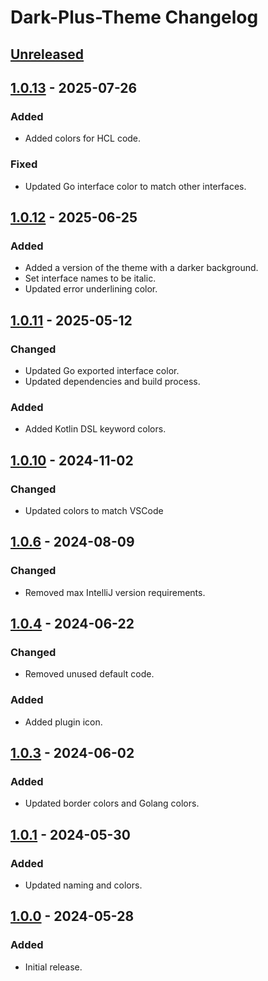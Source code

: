 <!-- Keep a Changelog guide -> https://keepachangelog.com -->

# Dark-Plus-Theme Changelog

## [Unreleased]

## [1.0.13] - 2025-07-26

### Added

- Added colors for HCL code.

### Fixed

- Updated Go interface color to match other interfaces.

## [1.0.12] - 2025-06-25

### Added

- Added a version of the theme with a darker background.
- Set interface names to be italic.
- Updated error underlining color.

## [1.0.11] - 2025-05-12

### Changed

- Updated Go exported interface color.
- Updated dependencies and build process.

### Added

- Added Kotlin DSL keyword colors.

## [1.0.10] - 2024-11-02

### Changed

- Updated colors to match VSCode

## [1.0.6] - 2024-08-09

### Changed

- Removed max IntelliJ version requirements.

## [1.0.4] - 2024-06-22

### Changed

- Removed unused default code.

### Added

- Added plugin icon.

## [1.0.3] - 2024-06-02

### Added

- Updated border colors and Golang colors.

## [1.0.1] - 2024-05-30

### Added

- Updated naming and colors.

## [1.0.0] - 2024-05-28

### Added

- Initial release.

[Unreleased]: https://github.com/j-d-ha/Dark-Plus-Theme/compare/v1.0.13...HEAD
[1.0.13]: https://github.com/j-d-ha/Dark-Plus-Theme/compare/v1.0.12...v1.0.13
[1.0.12]: https://github.com/j-d-ha/Dark-Plus-Theme/compare/v1.0.11...v1.0.12
[1.0.11]: https://github.com/j-d-ha/Dark-Plus-Theme/compare/v1.0.10...v1.0.11
[1.0.10]: https://github.com/j-d-ha/Dark-Plus-Theme/compare/v1.0.6...v1.0.10
[1.0.6]: https://github.com/j-d-ha/Dark-Plus-Theme/compare/v1.0.4...v1.0.6
[1.0.4]: https://github.com/j-d-ha/Dark-Plus-Theme/compare/v1.0.3...v1.0.4
[1.0.3]: https://github.com/j-d-ha/Dark-Plus-Theme/compare/v1.0.1...v1.0.3
[1.0.1]: https://github.com/j-d-ha/Dark-Plus-Theme/compare/v1.0.0...v1.0.1
[1.0.0]: https://github.com/j-d-ha/Dark-Plus-Theme/commits/v1.0.0
